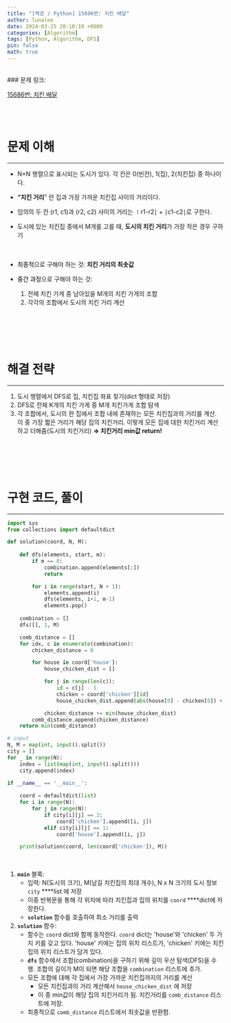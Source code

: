 ```yaml
---
title: "[백준 / Python] 15696번: 치킨 배달"
author: lunalee
date: 2024-03-25 20:10:19 +0800
categories: [Algorithm]
tags: [Python, Algorithm, DFS]
pin: false
math: true
---
```


<br/>
### 문제 링크:

[15686번: 치킨 배달](https://www.acmicpc.net/problem/15686)
<br/><br/><br/><br/>

# 문제 이해

---

- N×N 행렬으로 표시되는 도시가 있다. 각 칸은 0(빈칸), 1(집), 2(치킨집) 중 하나이다.
- **“치킨 거리**” 란 집과 가장 가까운 치킨집 사이의 거리이다.
- 임의의 두 칸 (r1, c1)과 (r2, c2) 사이의 거리는 $∣$r1-r2$∣$ + $∣$c1-c2$∣$로 구한다.
- 도시에 있는 치킨집 중에서 M개를 고를 때, **도시의 치킨 거리**가 가장 작은 경우 구하기
<br/><br/><br/>

- <mark style='background-color: var(--hl-yellow)'><span style='color: var(--text-color)'>최종적</span></mark>으로 구해야 하는 것: **치킨 거리의 최솟값**
- <mark style='background-color: var(--hl-green)'><span style='color: var(--text-color)'>중간 과정</span></mark>으로 구해야 하는 것:
    1. 전체 치킨 가게 중 남아있을 M개의 치킨 가게의 조합
    2. 각각의 조합에서 도시의 치킨 거리 계산
<br/><br/><br/><br/><br/><br/>

# 해결 전략

---

1. 도시 행렬에서 DFS로 집, 치킨집 좌표 찾기(dict 형태로 저장)
2. DFS로 전체 K개의 치킨 가게 중 M개 치킨가게 조합 탐색
3. 각 조합에서, 도시의 한 집에서 조합 내에 존재하는 모든 치킨집과의 거리를 계산. 이 중 가장 짧은 거리가 해당 집의 치킨거리. 이렇게 모든 집에 대한 치킨거리 계산하고 더해줌(도시의 치킨거리)
**⇒ 치킨거리 min값 return!** 
<br/><br/><br/><br/><br/><br/>

# 구현 코드, 풀이

---

```python
import sys
from collections import defaultdict

def solution(coord, N, M):
 
    def dfs(elements, start, m):
        if m == 0:
            combination.append(elements[:])
            return

        for i in range(start, N + 1):
            elements.append(i)
            dfs(elements, i+1, m-1)
            elements.pop()
  
    combination = []
    dfs([], 1, M)

    comb_distance = []
    for idx, c in enumerate(combination):
        chicken_distance = 0

        for house in coord['house']:
            house_chicken_dist = []

            for j in range(len(c)):
                id = c[j] - 1
                chicken = coord['chicken'][id]
                house_chicken_dist.append(abs(house[0] - chicken[0]) + abs(house[1] - chicken[1]))

            chicken_distance += min(house_chicken_dist)
        comb_distance.append(chicken_distance)
    return min(comb_distance)

# input
N, M = map(int, input().split())
city = []
for _ in range(N):
    index = list(map(int, input().split()))
    city.append(index)

if __name__ == '__main__':
      
    coord = defaultdict(list)
    for i in range(N):
        for j in range(N):
            if city[i][j] == 2:
                coord['chicken'].append([i, j])
            elif city[i][j] == 1:
                coord['house'].append([i, j])

    print(solution(coord, len(coord['chicken']), M))
```
<br/>

1. **`main`** 블록:
    - 입력: N(도시의 크기), M(남길 치킨집의 최대 개수), N x N 크기의 도시 정보 `city` ****list 에 저장
    - 이중 반복문을 통해 각 위치에 따라 치킨집과 집의 위치를 `coord` ****dict에 저장한다.
    - **`solution`** 함수를 호출하여 최소 거리를 출력
2. **`solution`** 함수:
    - 함수는 `coord` dict와 함께 동작한다. `coord` dict는 'house'와 'chicken' 두 가지 키를 갖고 있다. 'house' 키에는 집의 위치 리스트가, 'chicken' 키에는 치킨집의 위치 리스트가 담겨 있다.
    - **`dfs`** 함수에서 조합(combination)을 구하기 위해 깊이 우선 탐색(DFS)을 수행. 조합의 길이가 M이 되면 해당 조합을 `combination` 리스트에 추가.
    - 모든 조합에 대해 각 집에서 가장 가까운 치킨집까지의 거리를 계산
        - 모든 치킨집과의 거리 계산해서 `house_chicken_dist` 에 저장
        - 이 중 min값이 해당 집의 치킨거리가 됨. 치킨거리를 `comb_distance` 리스트에 저장.
    - 최종적으로 `comb_distance` 리스트에서 최솟값을 반환함.
<br/><br/><br/><br/>
